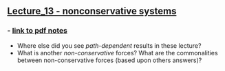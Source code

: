 ## [Lecture_13 - nonconservative systems](https://youtu.be/_cxx90B1IDg)

### - [link to pdf notes](https://campuspro-uploads.s3.us-west-2.amazonaws.com/2f97aca3-fc59-4d60-903d-2957cdab1812/b72173f4-cd28-4aa4-9139-6548f095d120/13_nonconservative-friction.pdf)

- Where else did you see _path-dependent_ results in these lecture?
- What is another _non-conservative_ forces? What are the commonalities between non-conservative forces (based upon others answers)?

